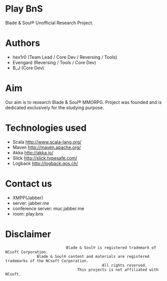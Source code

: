 Play BnS
========

Blade & Soul® Unofficial Research Project. 


Authors
========
* hex1r0 (Team Lead / Core Dev / Reversing / Tools)
* Evengard (Reversing / Tools / Core Dev)
* B_J (Core Dev)


Aim
========

Our aim is to research Blade & Soul® MMORPG. Project was founded and is dedicated exclusively for the studying purpose.


Technologies used
========
* Scala http://www.scala-lang.org/
* Maven http://maven.apache.org/
* Akka http://akka.io/
* Slick http://slick.typesafe.com/
* Logback http://logback.qos.ch/

Contact us
========
* XMPP(Jabber)
 * server: jabber.me
 * conference server: muc.jabber.me
 * room: play.bns

Disclaimer
========


                               Blade & Soul® is registered trademark of NCsoft Corporation.
                  Blade & Soul® content and materials are registered trademarks of the NCsoft Corporation. 
                                               All rights reserved. 
                                    This projects is not affiliated with NCsoft.

